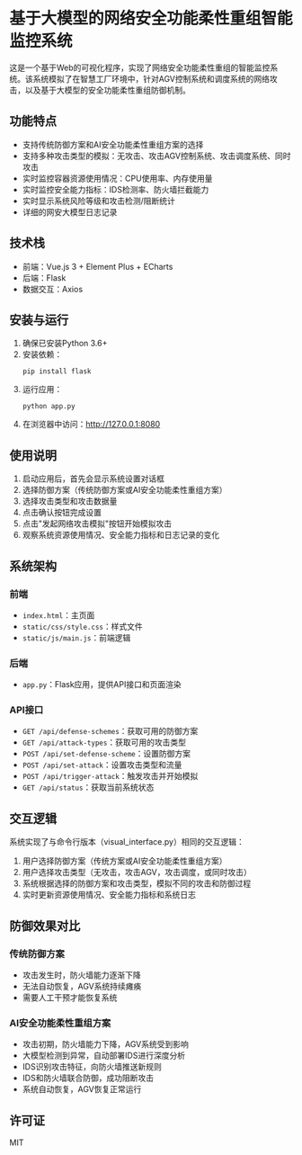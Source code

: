 # 基于大模型的网络安全功能柔性重组智能监控系统

这是一个基于Web的可视化程序，实现了网络安全功能柔性重组的智能监控系统。该系统模拟了在智慧工厂环境中，针对AGV控制系统和调度系统的网络攻击，以及基于大模型的安全功能柔性重组防御机制。

## 功能特点

- 支持传统防御方案和AI安全功能柔性重组方案的选择
- 支持多种攻击类型的模拟：无攻击、攻击AGV控制系统、攻击调度系统、同时攻击
- 实时监控容器资源使用情况：CPU使用率、内存使用量
- 实时监控安全能力指标：IDS检测率、防火墙拦截能力
- 实时显示系统风险等级和攻击检测/阻断统计
- 详细的网安大模型日志记录

## 技术栈

- 前端：Vue.js 3 + Element Plus + ECharts
- 后端：Flask
- 数据交互：Axios

## 安装与运行

1. 确保已安装Python 3.6+
2. 安装依赖：
   ```
   pip install flask
   ```
3. 运行应用：
   ```
   python app.py
   ```
4. 在浏览器中访问：http://127.0.0.1:8080

## 使用说明

1. 启动应用后，首先会显示系统设置对话框
2. 选择防御方案（传统防御方案或AI安全功能柔性重组方案）
3. 选择攻击类型和攻击数据量
4. 点击确认按钮完成设置
5. 点击"发起网络攻击模拟"按钮开始模拟攻击
6. 观察系统资源使用情况、安全能力指标和日志记录的变化

## 系统架构

### 前端

- `index.html`：主页面
- `static/css/style.css`：样式文件
- `static/js/main.js`：前端逻辑

### 后端

- `app.py`：Flask应用，提供API接口和页面渲染

### API接口

- `GET /api/defense-schemes`：获取可用的防御方案
- `GET /api/attack-types`：获取可用的攻击类型
- `POST /api/set-defense-scheme`：设置防御方案
- `POST /api/set-attack`：设置攻击类型和流量
- `POST /api/trigger-attack`：触发攻击并开始模拟
- `GET /api/status`：获取当前系统状态

## 交互逻辑

系统实现了与命令行版本（visual_interface.py）相同的交互逻辑：

1. 用户选择防御方案（传统方案或AI安全功能柔性重组方案）
2. 用户选择攻击类型（无攻击，攻击AGV，攻击调度，或同时攻击）
3. 系统根据选择的防御方案和攻击类型，模拟不同的攻击和防御过程
4. 实时更新资源使用情况、安全能力指标和系统日志

## 防御效果对比

### 传统防御方案

- 攻击发生时，防火墙能力逐渐下降
- 无法自动恢复，AGV系统持续瘫痪
- 需要人工干预才能恢复系统

### AI安全功能柔性重组方案

- 攻击初期，防火墙能力下降，AGV系统受到影响
- 大模型检测到异常，自动部署IDS进行深度分析
- IDS识别攻击特征，向防火墙推送新规则
- IDS和防火墙联合防御，成功阻断攻击
- 系统自动恢复，AGV恢复正常运行

## 许可证

MIT
